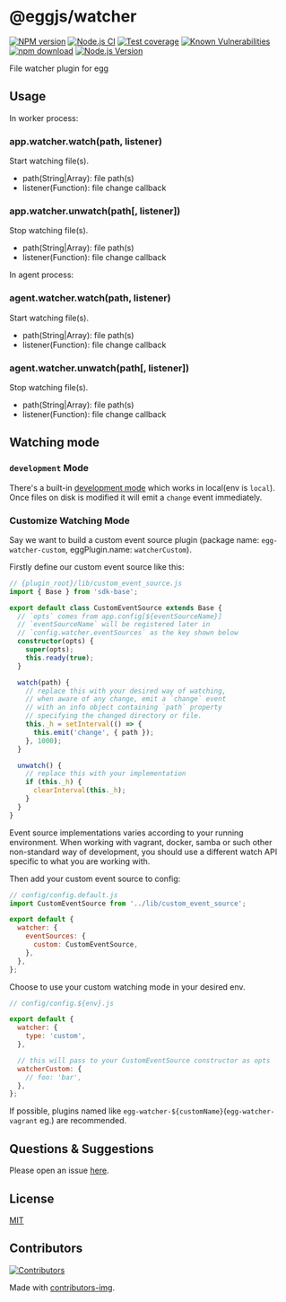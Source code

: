 # @eggjs/watcher

[![NPM version][npm-image]][npm-url]
[![Node.js CI](https://github.com/eggjs/egg-watcher/actions/workflows/nodejs.yml/badge.svg)](https://github.com/eggjs/egg-watcher/actions/workflows/nodejs.yml)
[![Test coverage][codecov-image]][codecov-url]
[![Known Vulnerabilities][snyk-image]][snyk-url]
[![npm download][download-image]][download-url]
[![Node.js Version](https://img.shields.io/node/v/@eggjs/watcher.svg?style=flat)](https://nodejs.org/en/download/)

[npm-image]: https://img.shields.io/npm/v/@eggjs/watcher.svg?style=flat-square
[npm-url]: https://npmjs.org/package/@eggjs/watcher
[codecov-image]: https://codecov.io/github/eggjs/egg-watcher/coverage.svg?branch=master
[codecov-url]: https://codecov.io/github/eggjs/egg-watcher?branch=master
[snyk-image]: https://snyk.io/test/npm/@eggjs/watcher/badge.svg?style=flat-square
[snyk-url]: https://snyk.io/test/npm/@eggjs/watcher
[download-image]: https://img.shields.io/npm/dm/@eggjs/watcher.svg?style=flat-square
[download-url]: https://npmjs.org/package/@eggjs/watcher

File watcher plugin for egg

## Usage

In worker process:

### app.watcher.watch(path, listener)

Start watching file(s).

- path(String|Array): file path(s)
- listener(Function): file change callback

### app.watcher.unwatch(path[, listener])

Stop watching file(s).

- path(String|Array): file path(s)
- listener(Function): file change callback

In agent process:

### agent.watcher.watch(path, listener)

Start watching file(s).

- path(String|Array): file path(s)
- listener(Function): file change callback

### agent.watcher.unwatch(path[, listener])

Stop watching file(s).

- path(String|Array): file path(s)
- listener(Function): file change callback

## Watching mode

### `development` Mode

There's a built-in [development mode](https://github.com/eggjs/egg-watcher/blob/master/src/lib/event-sources/development.ts) which works in local(env is `local`). Once files on disk is modified it will emit a `change` event immediately.

### Customize Watching Mode

Say we want to build a custom event source plugin (package name: `egg-watcher-custom`, eggPlugin.name: `watcherCustom`).

Firstly define our custom event source like this:

```ts
// {plugin_root}/lib/custom_event_source.js
import { Base } from 'sdk-base';

export default class CustomEventSource extends Base {
  // `opts` comes from app.config[${eventSourceName}]
  // `eventSourceName` will be registered later in
  // `config.watcher.eventSources` as the key shown below
  constructor(opts) {
    super(opts);
    this.ready(true);
  }

  watch(path) {
    // replace this with your desired way of watching,
    // when aware of any change, emit a `change` event
    // with an info object containing `path` property
    // specifying the changed directory or file.
    this._h = setInterval(() => {
      this.emit('change', { path });
    }, 1000);
  }

  unwatch() {
    // replace this with your implementation
    if (this._h) {
      clearInterval(this._h);
    }
  }
}
```

Event source implementations varies according to your running environment. When working with vagrant, docker, samba or such other non-standard way of development, you should use a different watch API specific to what you are working with.

Then add your custom event source to config:

```js
// config/config.default.js
import CustomEventSource from '../lib/custom_event_source';

export default {
  watcher: {
    eventSources: {
      custom: CustomEventSource,
    },
  },
};
```

Choose to use your custom watching mode in your desired env.

```js
// config/config.${env}.js

export default {
  watcher: {
    type: 'custom',
  },

  // this will pass to your CustomEventSource constructor as opts
  watcherCustom: {
    // foo: 'bar',
  },
};
```

If possible, plugins named like `egg-watcher-${customName}`(`egg-watcher-vagrant` eg.) are recommended.

## Questions & Suggestions

Please open an issue [here](https://github.com/eggjs/egg/issues).

## License

[MIT](LICENSE)

## Contributors

[![Contributors](https://contrib.rocks/image?repo=eggjs/egg-watcher)](https://github.com/eggjs/egg-watcher/graphs/contributors)

Made with [contributors-img](https://contrib.rocks).
